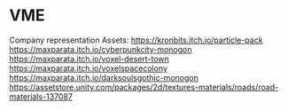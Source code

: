 # VME
Company representation
Assets: 
https://kronbits.itch.io/particle-pack
https://maxparata.itch.io/cyberpunkcity-monogon
https://maxparata.itch.io/voxel-desert-town
https://maxparata.itch.io/voxelspacecolony
https://maxparata.itch.io/darksoulsgothic-monogon
https://assetstore.unity.com/packages/2d/textures-materials/roads/road-materials-137087
